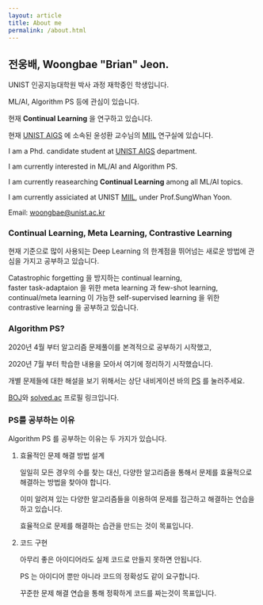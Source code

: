 ```yaml
---
layout: article
title: About me
permalink: /about.html
---
```


## 전웅배, Woongbae "Brian" Jeon.

UNIST 인공지능대학원 박사 과정 재학중인 학생입니다.  

ML/AI, Algorithm PS 등에 관심이 있습니다.  

현재 **Continual Learning** 을 연구하고 있습니다.  

현재 [UNIST AIGS](https://aigs.unist.ac.kr/web/index.php) 에 소속된 윤성환 교수님의 [MIIL](https://sites.google.com/view/swyoon89) 연구실에 있습니다.  

I am a Phd. candidate student at [UNIST AIGS][UNIST-AIGS-link] department.  

I am currently interested in ML/AI and Algorithm PS.  

I am currently reasearching **Continual Learning** among all ML/AI topics.  

I am currently assiciated at UNIST [MIIL](https://sites.google.com/view/swyoon89), under Prof.SungWhan Yoon.

Email: woongbae@unist.ac.kr

[UNIST-AIGS-link]: https://unist.ac.kr

### Continual Learning, Meta Learning, Contrastive Learning

현재 기준으로 많이 사용되는 Deep Learning 의 한계점을 뛰어넘는 새로운 방법에 관심을 가지고 공부하고 있습니다.  

Catastrophic forgetting 을 방지하는 continual learning,  
faster task-adaptaion 을 위한 meta learning 과 few-shot learning,  
continual/meta learning 이 가능한 self-supervised learning 을 위한 contrastive learning 을 공부하고 있습니다.  


### Algorithm PS?

2020년 4월 부터 알고리즘 문제풀이를 본격적으로 공부하기 시작했고,

2020년 7월 부터 학습한 내용을 모아서 여기에 정리하기 시작했습니다.

개별 문제들에 대한 해설을 보기 위해서는 상단 내비게이션 바의 [PS][ps-link] 를 눌러주세요.

[BOJ][BOJ-link]와 [solved.ac][solved.ac-link] 프로필 링크입니다.


[BOJ-link]: https://www.acmicpc.net/user/wbjeon2k
[solved.ac-link]: https://solved.ac/profile/wbjeon2k
[ps-link]: https://wbjeon2k.github.io/ps/

### PS를 공부하는 이유

Algorithm PS 를 공부하는 이유는 두 가지가 있습니다.

1. 효율적인 문제 해결 방법 설계

    일일히 모든 경우의 수를 찾는 대신, 다양한 알고리즘을 통해서 문제를 효율적으로 해결하는 방법을 찾아야 합니다.
    
    이미 알려져 있는 다양한 알고리즘들을 이용하여 문제를 접근하고 해결하는 연습을 하고 있습니다.
    
    효율적으로 문제를 해결하는 습관을 만드는 것이 목표입니다.

2. 코드 구현

    아무리 좋은 아이디어라도 실제 코드로 만들지 못하면 안됩니다.

    PS 는 아이디어 뿐만 아니라 코드의 정확성도 같이 요구합니다.

    꾸준한 문제 해결 연습을 통해 정확하게 코드를 짜는것이 목표입니다.